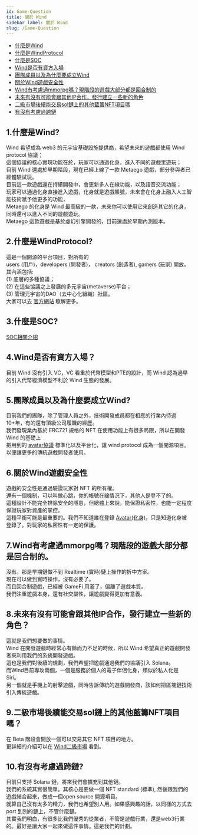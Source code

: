 ```yaml
---
id: Game-Question
title: 關於 Wind
sidebar_label: 關於 Wind
slug: /Game-Question
---
```

+ [什麼是Wind](#1%E4%BB%80%E9%BA%BC%E6%98%AFwind)
+ [什麼是WindProtocol](#2%E4%BB%80%E9%BA%BC%E6%98%AFwindprotocol)
+ [什麼是SOC](#3%E4%BB%80%E9%BA%BC%E6%98%AFsoc)
+ [Wind是否有資方入場](#4wind%E6%98%AF%E5%90%A6%E6%9C%89%E8%B3%87%E6%96%B9%E5%85%A5%E5%A0%B4)
+ [團隊成員以及為什麼要成立Wind](#5%E5%9C%98%E9%9A%8A%E6%88%90%E5%93%A1%E4%BB%A5%E5%8F%8A%E7%82%BA%E4%BB%80%E9%BA%BC%E8%A6%81%E6%88%90%E7%AB%8Bwind)
+ [關於Wind遊戲安全性](#6%E9%97%9C%E6%96%BCwind%E9%81%8A%E6%88%B2%E5%AE%89%E5%85%A8%E6%80%A7)
+ [Wind有考慮過mmorpg嗎？現階段的遊戲大部分都是回合制的](#7wind%E6%9C%89%E8%80%83%E6%85%AE%E9%81%8Emmorpg%E5%97%8E%E7%8F%BE%E9%9A%8E%E6%AE%B5%E7%9A%84%E9%81%8A%E6%88%B2%E5%A4%A7%E9%83%A8%E5%88%86%E9%83%BD%E6%98%AF%E5%9B%9E%E5%90%88%E5%88%B6%E7%9A%84)
+ [未來有沒有可能會跟其他IP合作，發行建立一些新的角色](#8%E6%9C%AA%E4%BE%86%E6%9C%89%E6%B2%92%E6%9C%89%E5%8F%AF%E8%83%BD%E6%9C%83%E8%B7%9F%E5%85%B6%E4%BB%96ip%E5%90%88%E4%BD%9C%E7%99%BC%E8%A1%8C%E5%BB%BA%E7%AB%8B%E4%B8%80%E4%BA%9B%E6%96%B0%E7%9A%84%E8%A7%92%E8%89%B2)
+ [二級市場後續能交易sol鏈上的其他藍籌NFT項目嗎](#9%E4%BA%8C%E7%B4%9A%E5%B8%82%E5%A0%B4%E5%BE%8C%E7%BA%8C%E8%83%BD%E4%BA%A4%E6%98%93sol%E9%8F%88%E4%B8%8A%E7%9A%84%E5%85%B6%E4%BB%96%E8%97%8D%E7%B1%8Cnft%E9%A0%85%E7%9B%AE%E5%97%8E)
+ [有沒有考慮過跨鏈](#10%E6%9C%89%E6%B2%92%E6%9C%89%E8%80%83%E6%85%AE%E9%81%8E%E8%B7%A8%E9%8F%88)

## 1.什麼是Wind?
Wind 希望成為 web3 的元宇宙基礎設施提供商，希望未來的遊戲都使用 Wind protocol 協議；<br />
這個協議的核心實現功能在於，玩家可以通過化身，進入不同的遊戲里遊玩；<br />
目前 Wind 還處於早期階段，現在已經上線了一款 Metaego 遊戲，部分參與者已經體驗試玩。<br />
目前這一款遊戲還在持續開發中，會更新多人在線功能，以及語音交流功能；<br />
玩家可以通過化身直接進入遊戲，化身就是遊戲賬號，未來會在化身上融入人工智能技術賦予他更多的功能，<br />
Metaego 的化身是 Wind 最高級的一款，未來你可以使用它來創造其它的化身，同時還可以進入不同的遊戲遊玩。<br />
Metaego 這款遊戲是基於虛幻引擎開發的，目前還處於早期內測版本。<br />

## 2.什麼是WindProtocol?
這是一個開源的平台項目，對所有的 <br />
users (用戶)，developers (開發者)， creators (創造者), gamers (玩家) 開放。<br />
其內涵包括:<br />
(1) 底層的多種協議；<br />
(2) 在這些協議之上發展的多元宇宙(metaverse)平台；<br />
(3) 管理元宇宙的DAO（去中心化組織）社區。<br />
大家可以去 [官方網站](https://www.windportocol.org) 瞭解更多。<br />

## 3.什麼是SOC?
[SOC相關介紹](SOC)

## 4.Wind是否有資方入場？
目前 Wind 沒有引入 VC，VC 看重於代幣模型和PTE的設計，而 Wind 認為過早的引入代幣經濟模型不利於 Wind 生態的發展。<br />

## 5.團隊成員以及為什麼要成立Wind?
目前我們的團隊，除了管理人員之外，技術開發成員都在相應的行業內待過10+年，有的還有頂級公司履職的經歷。<br />
我們發現業內基於 ERC721 規格的 NFT 在使用功能上有很多局限，所以在開發 Wind 的基礎上 <br />
把用到的 [avatar協議](Avatar-Protocol) 標準化以及平台化，讓 wind protocol 成為一個開源項目。<br />
以便讓更多的傳統遊戲開發者使用。<br />

## 6.關於Wind遊戲安全性
遊戲的安全性是通過驗證玩家對 NFT 的所有權。<br />
還有一個機制，可以叫做心跳，你的帳號在線情況下，其他人是登不了的。<br />
這種設計不能完全排除安全的隱患，但總體上來說，能保證私密性，也能一定程度保證玩家對資產的掌控。<br />
這種平衡可能是最重要的。我們不知道誰在登錄 [Avatar(化身)](Avatar)，只是知道化身被登錄了。對玩家的私密性有一定的保護。<br />

## 7.Wind有考慮過mmorpg嗎？現階段的遊戲大部分都是回合制的。
沒有。那是早期鏈做不到 Realtime (實時)鏈上操作的折中方案。<br />
現在可以做到實時操作，沒有必要了。<br />
而且回合制遊戲，已經被 GameFi 用濫了，偏離了遊戲本質。<br />
我們注重遊戲本身，還有社交屬性，讓遊戲變得更加有意義。<br />

## 8.未來有沒有可能會跟其他IP合作，發行建立一些新的角色？
這就是我們想要做的事情。<br />
Wind 在開發遊戲時經常心有餘而力不足的時候，所以 Wind 希望真正的遊戲開發者來利用我們的系統開發遊戲。<br />
這也是我們對後續的規劃，我們希望把遊戲通過我們的協議引入 Solana。<br />
而Wind目前專攻兩個，一個是服務於個人的電子伴侶化身，類似於私人化是 Siri。<br />
另一個就是手機上的射擊遊戲，同時告訴傳統的遊戲開發商，該如何把區塊鏈技術引入傳統遊戲。<br />

## 9.二級市場後續能交易sol鏈上的其他藍籌NFT項目嗎？
在 Beta 階段會開放一個可以交易其它 NFT 項目的地方。<br />
更詳細的介紹可以在 [Wind二級市場](Wind-Marketplace) 看到。<br />

## 10.有沒有考慮過跨鏈?
目前只支持 Solana 鏈，將來我們會擴充到其他鏈。<br />
我們的系統其實很簡單。其核心是要做一個 NFT standard (標準), 然後跟我們的遊戲結合起來，做成一個open source 開源項目。<br />
就算自己沒有太多的精力，我們也希望別人用。如果感興趣的話，以同樣的方式去 port 到別的鏈上，不管什麼鏈。<br />
其實我們明白，有很多比我們優秀的從業者，不管是遊戲行業，還是web3行業的。最好是讓大家一起來做這件事情。這是我們的計劃。<br />



